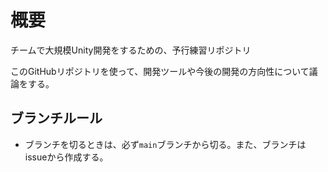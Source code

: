 # 概要

チームで大規模Unity開発をするための、予行練習リポジトリ

このGitHubリポジトリを使って、開発ツールや今後の開発の方向性について議論をする。

## ブランチルール

- ブランチを切るときは、必ず`main`ブランチから切る。また、ブランチはissueから作成する。
